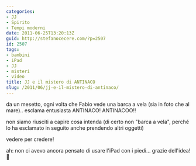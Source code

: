 ```yaml
---
categories:
- JJ
- Spirito
- Tempi moderni
date: 2011-06-25T13:20:13Z
guid: http://stefanocecere.com/?p=2507
id: 2507
tags:
- bambini
- iPad
- JJ
- misteri
- video
title: JJ e il mistero di ANTINACO
slug: /2011/06/jj-e-il-mistero-di-antinaco/
---
```


da un mesetto, ogni volta che Fabio vede una barca a vela (sia in foto che al mare).. esclama entusiasta ANTINACO! ANTINACOO!!

non siamo riusciti a capire cosa intenda (di certo non "barca a vela", perché lo ha esclamato in seguito anche prendendo altri oggetti)

vedere per credere!

ah: non ci avevo ancora pensato di usare l'iPad con i piedi… grazie dell'idea! 🙂